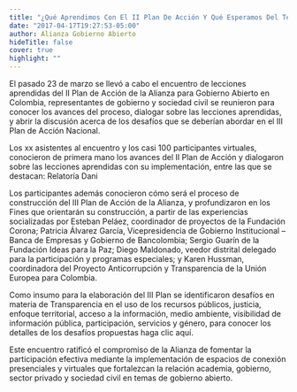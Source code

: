 ```yaml
---
title: "¿Qué Aprendimos Con El II Plan De Acción Y Qué Esperamos Del Tercero?"
date: "2017-04-17T19:27:53-05:00"
author: Alianza Gobierno Abierto
hideTitle: false
cover: true
highlight: ""
---
```


El pasado 23 de marzo se llevó a cabo el encuentro de lecciones aprendidas del II Plan de Acción de la Alianza para Gobierno Abierto en Colombia, representantes de gobierno y sociedad civil se reunieron para conocer los avances del proceso, dialogar sobre las lecciones aprendidas, y abrir la discusión acerca de los desafíos que se deberían abordar en el III Plan de Acción Nacional.


Los xx asistentes al encuentro y los casi 100 participantes virtuales, conocieron de primera mano los avances del II Plan de Acción y dialogaron sobre las lecciones aprendidas con su implementación, entre las que se destacan: Relatoría Dani

 

Los participantes además conocieron cómo será el proceso de construcción del III Plan de Acción de la Alianza, y profundizaron en los Fines que orientarán su construcción, a partir de las experiencias socializadas por Esteban Peláez, coordinador de proyectos de la Fundación Corona; Patricia Álvarez García, Vicepresidencia de Gobierno Institucional – Banca de Empresas y Gobierno de Bancolombia; Sergio Guarín de la Fundación Ideas para la Paz; Diego Maldonado, veedor distrital delegado para la participación y programas especiales; y Karen Hussman, coordinadora del Proyecto Anticorrupción y Transparencia de la Unión Europea para Colombia.


Como insumo para la elaboración del III Plan se identificaron desafíos en materia de Transparencia en el uso de los recursos públicos, justicia, enfoque territorial, acceso a la información, medio ambiente, visibilidad de información pública, participación, servicios y género, para conocer los detalles de los desafíos propuestas haga clic aquí.


Este encuentro ratificó el compromiso de la Alianza de fomentar la participación efectiva mediante la implementación de espacios de conexión presenciales y virtuales que fortalezcan la relación academia, gobierno, sector privado y sociedad civil en temas de gobierno abierto.